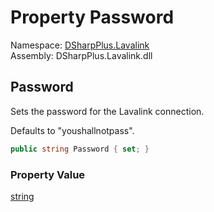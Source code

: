 # Property Password

Namespace: [DSharpPlus.Lavalink](DSharpPlus.Lavalink.md)  
Assembly: DSharpPlus.Lavalink.dll

## <a id="DSharpPlus_Lavalink_LavalinkConfiguration_Password"></a>Password

Sets the password for the Lavalink connection.
<p>Defaults to "youshallnotpass".</p>

```csharp
public string Password { set; }
```

### Property Value

[string](https://learn.microsoft.com/dotnet/api/system.string)

